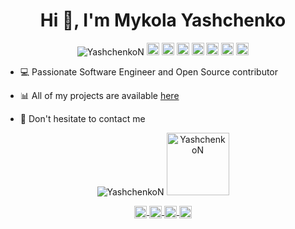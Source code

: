 <!--
**YashchenkoN/YashchenkoN** is a ✨ _special_ ✨ repository because its `README.md` (this file) appears on your GitHub profile.

Here are some ideas to get you started:

- 🔭 I’m currently working on ...
- 🌱 I’m currently learning ...
- 👯 I’m looking to collaborate on ...
- 🤔 I’m looking for help with ...
- 💬 Ask me about ...
- 📫 How to reach me: ...
- 😄 Pronouns: ...
- ⚡ Fun fact: ...
-->

<h1 align="center">Hi 👋, I'm Mykola Yashchenko</h1>

<p align="center">
  <img src="https://komarev.com/ghpvc/?username=YashchenkoN" alt="YashchenkoN" />

  <img src="https://img.icons8.com/color/48/000000/java-coffee-cup-logo.png" alt="java" width="20" height="20" />
  <img src="https://img.icons8.com/color/48/000000/kotlin.png" alt="kotlin" width="20" height="20" />
  <img src="https://github.com/simple-icons/simple-icons/blob/develop/icons/amazonaws.svg" alt="aws" width="20" height="20" /> 
  <img src="https://img.icons8.com/color/48/000000/google-cloud-platform.png" alt="gcp" width="20" height="20" />
  <img src="https://img.icons8.com/color/48/000000/git.png" alt="git" width="20" height="20" /> 
  <img src="https://img.icons8.com/color/48/000000/intellij-idea.png" alt="II" width="20" height="20" /> 
  <img src="https://img.icons8.com/color/48/000000/python.png" alt="python" width="20" height="20" />
</p>

- 💻 Passionate Software Engineer and Open Source contributor

- 📊 All of my projects are available [here](https://github.com/YashchenkoN?tab=repositories)

- 💬 Don't hesitate to contact me

<p align="center"> 
  <img src="https://github-readme-stats.vercel.app/api?username=YashchenkoN&show_icons=true" alt="YashchenkoN" />
  <img src="https://github-readme-stats.vercel.app/api/top-langs?username=YashchenkoN&hide=html,css" alt="YashchenkoN" height="100" />
</p>

<p align="center">
  <a href="https://www.linkedin.com/in/yashchenkon/" target="blank">
    <img align="center" src="https://cdn.jsdelivr.net/npm/simple-icons@3.0.1/icons/linkedin.svg" alt="https://www.linkedin.com/in/yashchenkon/" height="20" width="20" />
  </a>
  <a href="https://www.facebook.com/yashchenkon" target="blank">
    <img align="center" src="https://cdn.jsdelivr.net/npm/simple-icons@3.0.1/icons/facebook.svg" alt="https://www.facebook.com/yashchenkon" height="20" width="20" />
  </a>
  <a href="https://www.instagram.com/yashchenkon/" target="blank">
    <img align="center" src="https://cdn.jsdelivr.net/npm/simple-icons@3.0.1/icons/instagram.svg" alt="https://www.instagram.com/yashchenkon/" height="20" width="20" />
  </a>
  <a href="https://t.me/mykola_ya" target="blank">
    <img align="center" src="https://cdn.jsdelivr.net/npm/simple-icons@3.0.1/icons/telegram.svg" alt="https://t.me/mykola_ya" height="20" width="20" />
  </a>

</p>

